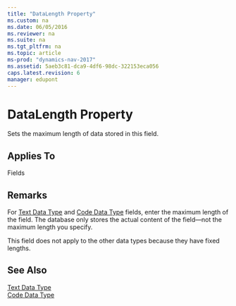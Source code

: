 ```yaml
---
title: "DataLength Property"
ms.custom: na
ms.date: 06/05/2016
ms.reviewer: na
ms.suite: na
ms.tgt_pltfrm: na
ms.topic: article
ms-prod: "dynamics-nav-2017"
ms.assetid: 5aeb3c81-dca9-4df6-98dc-322153eca056
caps.latest.revision: 6
manager: edupont
---
```

# DataLength Property
Sets the maximum length of data stored in this field.  
  
## Applies To  
 Fields  
  
## Remarks  
 For [Text Data Type](Text-Data-Type.md) and [Code Data Type](Code-Data-Type.md) fields, enter the maximum length of the field. The database only stores the actual content of the field—not the maximum length you specify.  
  
 This field does not apply to the other data types because they have fixed lengths.  
  
## See Also  
 [Text Data Type](Text-Data-Type.md)   
 [Code Data Type](Code-Data-Type.md)